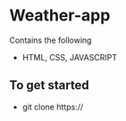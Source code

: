 # Weather-app
Contains the following
- HTML, CSS, JAVASCRIPT

## To get started
- git clone https://
